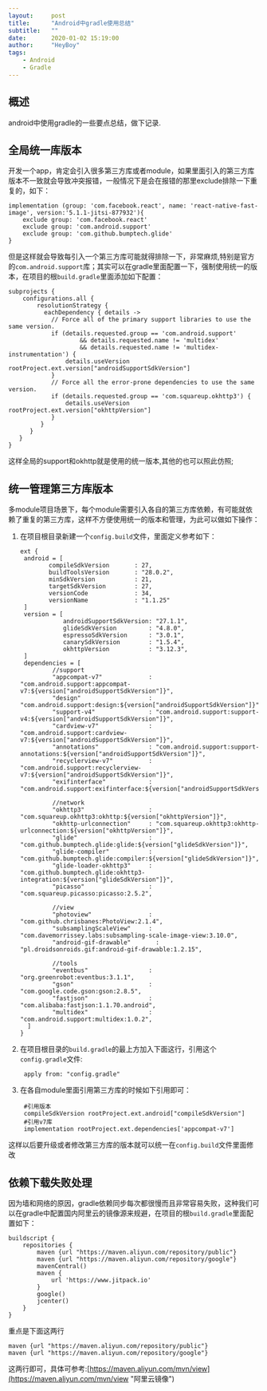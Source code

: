 ```yaml
---
layout:     post
title:      "Android中gradle使用总结"
subtitle:   ""
date:       2020-01-02 15:19:00
author:     "HeyBoy"
tags:
    - Android
    - Gradle
---
```


## 概述
android中使用gradle的一些要点总结，做下记录.

## 全局统一库版本
开发一个app，肯定会引入很多第三方库或者module，如果里面引入的第三方库版本不一致就会导致冲突报错，一般情况下是会在报错的那里exclude排除一下重复的，如下：

    implementation (group: 'com.facebook.react', name: 'react-native-fast-image', version:'5.1.1-jitsi-877932'){
        exclude group: 'com.facebook.react'
        exclude group: 'com.android.support'
        exclude group: 'com.github.bumptech.glide'
    }

但是这样就会导致每引入一个第三方库可能就得排除一下，非常麻烦,特别是官方的`com.android.support`库；其实可以在gradle里面配置一下，强制使用统一的版本，在项目的根`build.gradle`里面添加如下配置：


	subprojects {
    	configurations.all {
        	resolutionStrategy {
           	  eachDependency { details ->
                // Force all of the primary support libraries to use the same version.
                if (details.requested.group == 'com.android.support'
                        && details.requested.name != 'multidex'
                        && details.requested.name != 'multidex-instrumentation') {
                    details.useVersion rootProject.ext.version["androidSupportSdkVersion"]
                }
                // Force all the error-prone dependencies to use the same version.
                if (details.requested.group == 'com.squareup.okhttp3') {
                    details.useVersion rootProject.ext.version["okhttpVersion"]
                }
             }
          }
       }
    }

这样全局的support和okhttp就是使用的统一版本,其他的也可以照此仿照;

## 统一管理第三方库版本
多module项目场景下，每个module需要引入各自的第三方库依赖，有可能就依赖了重复的第三方库，这样不方便使用统一的版本和管理，为此可以做如下操作：
1. 在项目根目录新建一个`config.build`文件，里面定义参考如下：

       ext {
    	android = [
               compileSdkVersion       : 27,
               buildToolsVersion       : "28.0.2",
               minSdkVersion           : 21,
               targetSdkVersion        : 27,
               versionCode             : 34,
               versionName             : "1.1.25"
    	]
     	version = [
                   androidSupportSdkVersion: "27.1.1",
                   glideSdkVersion         : "4.8.0",
                   espressoSdkVersion      : "3.0.1",
                   canarySdkVersion        : "1.5.4",
                   okhttpVersion           : "3.12.3",
        ]
    	dependencies = [
                //support
                "appcompat-v7"             : "com.android.support:appcompat-v7:${version["androidSupportSdkVersion"]}",
                "design"                   : "com.android.support:design:${version["androidSupportSdkVersion"]}",
                "support-v4"               : "com.android.support:support-v4:${version["androidSupportSdkVersion"]}",
                "cardview-v7"              : "com.android.support:cardview-v7:${version["androidSupportSdkVersion"]}",
                "annotations"              : "com.android.support:support-annotations:${version["androidSupportSdkVersion"]}",
                "recyclerview-v7"          : "com.android.support:recyclerview-v7:${version["androidSupportSdkVersion"]}",
                "exifinterface"            : "com.android.support:exifinterface:${version["androidSupportSdkVersion"]}",

                //network
                "okhttp3"                  : "com.squareup.okhttp3:okhttp:${version["okhttpVersion"]}",
                "okhttp-urlconnection"     : "com.squareup.okhttp3:okhttp-urlconnection:${version["okhttpVersion"]}",
                "glide"                    : "com.github.bumptech.glide:glide:${version["glideSdkVersion"]}",
                "glide-compiler"           : "com.github.bumptech.glide:compiler:${version["glideSdkVersion"]}",
                "glide-loader-okhttp3"     : "com.github.bumptech.glide:okhttp3-integration:${version["glideSdkVersion"]}",
                "picasso"                  : "com.squareup.picasso:picasso:2.5.2",

                //view
                "photoview"                : "com.github.chrisbanes:PhotoView:2.1.4",
                "subsamplingScaleView"     : "com.davemorrissey.labs:subsampling-scale-image-view:3.10.0",
                "android-gif-drawable"       : "pl.droidsonroids.gif:android-gif-drawable:1.2.15",

                //tools
                "eventbus"                 : "org.greenrobot:eventbus:3.1.1",
                "gson"                     : "com.google.code.gson:gson:2.8.5",
                "fastjson"                 : "com.alibaba:fastjson:1.1.70.android",
                "multidex"                 : "com.android.support:multidex:1.0.2",
         ]
	   }

2. 在项目根目录的`build.gradle`的最上方加入下面这行，引用这个`config.gradle`文件:

		apply from: "config.gradle"

3. 在各自module里面引用第三方库的时候如下引用即可：

		#引用版本		
		compileSdkVersion rootProject.ext.android["compileSdkVersion"]
        #引用v7库
		implementation rootProject.ext.dependencies['appcompat-v7']

这样以后要升级或者修改第三方库的版本就可以统一在`config.build`文件里面修改

## 依赖下载失败处理

因为墙和网络的原因，gradle依赖同步每次都很慢而且非常容易失败，这种我们可以在gradle中配置国内阿里云的镜像源来规避，在项目的根`build.gradle`里面配置如下：

	buildscript {
    	repositories {
        	maven {url "https://maven.aliyun.com/repository/public"}
        	maven {url "https://maven.aliyun.com/repository/google"}
        	mavenCentral()
        	maven {
            	url 'https://www.jitpack.io'
        	}
        	google()
        	jcenter()
    	}
	}

重点是下面这两行

	maven {url "https://maven.aliyun.com/repository/public"}
    maven {url "https://maven.aliyun.com/repository/google"}

这两行即可，具体可参考:[https://maven.aliyun.com/mvn/view](https://maven.aliyun.com/mvn/view "阿里云镜像")
